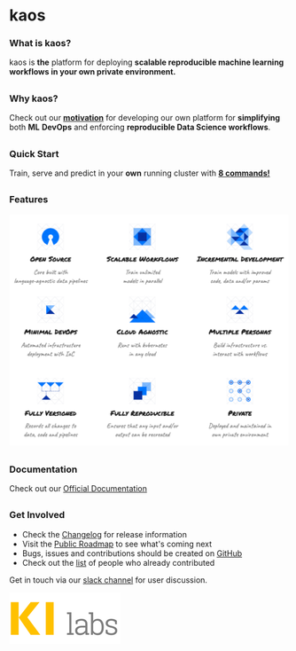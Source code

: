 # kaos
<!---[![GitHub license](https://img.shields.io/badge/license-apache-green.svg)](https://github.com/ki-labs/kaos/blob/master/LICENSE)
-->

### What is kaos?

kaos is **the** platform for deploying **scalable reproducible machine learning workflows in your own private environment.**

##
### Why kaos?

Check out our [**motivation**](https://ki-labs.gitbook.io/kaos/motivation) for developing our own platform for **simplifying** both **ML** **DevOps** and enforcing **reproducible Data Science workflows**.

##
### Quick Start

Train, serve and predict in your **own** running cluster with [**8 commands!**](https://ki-labs.gitbook.io/kaos/getting-started/quick-start)

##
### Features

![](docs/.gitbook/assets/kaos-features.png)

## 
### Documentation

Check out our [Official Documentation](https://ki-labs.gitbook.io/kaos)

##
### Get Involved

* Check the [Changelog](https://ki-labs.gitbook.io/kaos/miscellaneous/changelog) for release information
* Visit the [Public Roadmap](https://ki-labs.gitbook.io/kaos/miscellaneous/roadmap) to see what's coming next
* Bugs, issues and contributions should be created on [GitHub](https://github.com/KI-labs/kaos)
* Check out the [list](CONTRIBUTORS.md) of people who already contributed

Get in touch via our [slack channel](https://kaos-dev.slack.com) for user discussion.


![](docs/.gitbook/assets/image%20%288%29.png)
